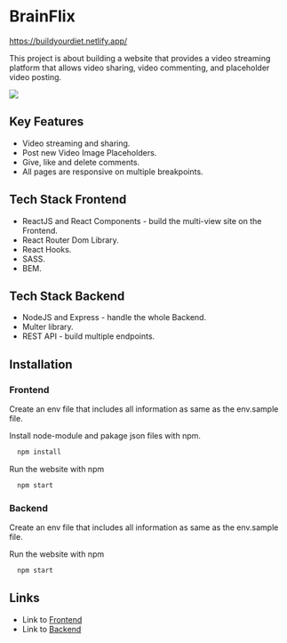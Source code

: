 # BrainFlix

https://buildyourdiet.netlify.app/

This project is about building a website that provides a video streaming platform that allows video sharing, video commenting, and placeholder video posting.

![](https://github.com/pingpongdoctor/BrainFlix-api/blob/main/BrainFlix.gif)

## Key Features

- Video streaming and sharing.
- Post new Video Image Placeholders.
- Give, like and delete comments.
- All pages are responsive on multiple breakpoints.

## Tech Stack Frontend

- ReactJS and React Components - build the multi-view site on the Frontend.
- React Router Dom Library.
- React Hooks.
- SASS.
- BEM.

## Tech Stack Backend

- NodeJS and Express - handle the whole Backend.
- Multer library.
- REST API - build multiple endpoints.

## Installation

### Frontend

Create an env file that includes all information as same as the env.sample file.

Install node-module and pakage json files with npm.

```bash
  npm install
```

Run the website with npm

```bash
  npm start
```

### Backend

Create an env file that includes all information as same as the env.sample file.

Run the website with npm

```bash
  npm start
```

## Links

- Link to [Frontend](https://github.com/pingpongdoctor/BrainFlix/tree/main)
- Link to [Backend](https://github.com/pingpongdoctor/BrainFlix-api/tree/main)
